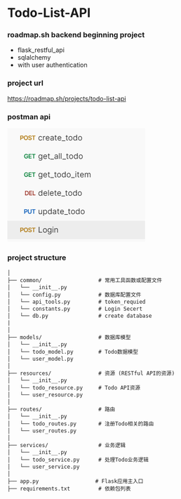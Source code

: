 # Todo-List-API

### roadmap.sh backend beginning project
- flask_restful_api
- sqlalchemy
- with user authentication

### project url
https://roadmap.sh/projects/todo-list-api


### postman api
![postman api](./todo_api.png)

### project structure
```flask_rest_tutorial/
│
├── common/                  # 常用工具函数或配置文件
│   └── __init__.py
│   └── config.py            # 数据库配置文件
│   └── api_tools.py         # token_requied
│   └── constants.py         # Login Secert
│   └── db.py                # create database
|   
│
├── models/                  # 数据库模型
│   └── __init__.py
│   └── todo_model.py        # Todo数据模型
│   └── user_model.py         
│
├── resources/               # 资源 (RESTful API的资源)
│   └── __init__.py
│   └── todo_resource.py     # Todo API资源
│   └── user_resource.py
│
├── routes/                  # 路由
│   └── __init__.py
│   └── todo_routes.py       # 注册Todo相关的路由
│   └── user_routes.py
│
├── services/                # 业务逻辑
│   └── __init__.py
│   └── todo_service.py      # 处理Todo业务逻辑
│   └── user_service.py
│
├── app.py                  # Flask应用主入口
├── requirements.txt         # 依赖包列表
```   


